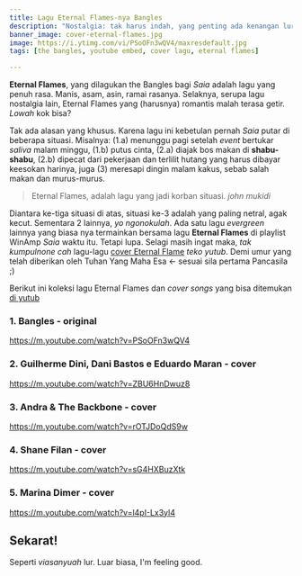 ```yaml
---
title: Lagu Eternal Flames-nya Bangles
description: "Nostalgia: tak harus indah, yang penting ada kenangan lur!"
banner_image: cover-eternal-flames.jpg
image: https://i.ytimg.com/vi/PSoOFn3wQV4/maxresdefault.jpg
tags: [the bangles, youtube embed, cover lagu, eternal flames]

---
```


**Eternal Flames**, yang dilagukan the Bangles bagi _Saia_ adalah lagu yang penuh rasa. Manis, asam, asin, ramai rasanya. Selaknya, serupa lagu nostalgia lain, Eternal Flames yang (harusnya) romantis malah terasa getir. _Lowah_ kok bisa?<!--more-->

Tak ada alasan yang khusus. Karena lagu ini kebetulan pernah _Saia_ putar di beberapa situasi. Misalnya: (1.a) menunggu pagi setelah _event_ bertukar _saliva_ malam minggu, (1.b) putus cinta, (2.a) diajak bos makan di **shabu-shabu**, (2.b) dipecat dari pekerjaan dan terlilit hutang yang harus dibayar keesokan harinya, juga (3) meresapi dingin malam kakus, sebab salah makan dan murus-murus.

> Eternal Flames, adalah lagu yang jadi korban situasi. _john mukidi_

Diantara ke-tiga situasi di atas, situasi ke-3 adalah yang paling netral, agak kecut. Sementara 2 lainnya, _yo ngonokulah_. Ada satu lagu _evergreen_ lainnya yang biasa nya termainkan bersama lagu **Eternal Flames** di playlist WinAmp _Saia_ waktu itu. Tetapi lupa. Selagi masih ingat maka, _tak kumpulnone cah_ lagu-lagu [cover Eternal Flame](#) _teko yutub_. Demi umur yang telah diberikan oleh Tuhan Yang Maha Esa <- sesuai sila pertama Pancasila ;)

Berikut ini koleksi lagu Eternal Flames dan _cover songs_ yang bisa ditemukan [di yutub](https://www.youtube.com)

### 1. Bangles - original

https://m.youtube.com/watch?v=PSoOFn3wQV4

### 2. Guilherme Dini, Dani Bastos e Eduardo Maran - cover

https://m.youtube.com/watch?v=ZBU6HnDwuz8

### 3. Andra & The Backbone - cover

https://m.youtube.com/watch?v=rOTJDoQdS9w

### 4. Shane Filan - cover

https://m.youtube.com/watch?v=sG4HXBuzXtk

### 5. Marina Dimer - cover

https://m.youtube.com/watch?v=l4pI-Lx3yl4

## Sekarat!

Seperti _viasanyuah_ lur. Luar biasa, I'm feeling good.
